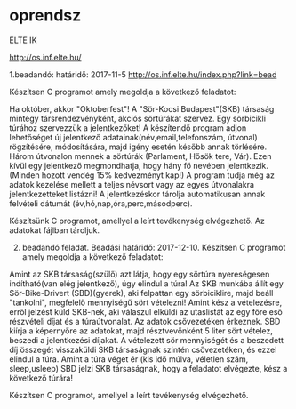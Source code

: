 # oprendsz
ELTE IK 

http://os.inf.elte.hu/

1.beadandó:  határidő:  2017-11-5
http://os.inf.elte.hu/index.php?link=bead

Készítsen C programot amely megoldja a következő feladatot:

Ha október, akkor "Oktoberfest"! A "Sör-Kocsi Budapest"(SKB) társaság mintegy társrendezvényként, akciós sörtúrákat szervez. Egy sörbicikli túrához szervezzük a jelentkezőket! A készítendő program adjon lehetőséget új jelentkező adatainak(név,email,telefonszám, útvonal) rögzítésére, módosítására, majd igény esetén később annak törlésére. Három útvonalon mennek a sörtúrák (Parlament, Hősök tere, Vár). Ezen kívül egy jelentkező megmondhatja, hogy hány fő nevében jelentkezik. (Minden hozott vendég 15% kedvezményt kap!) 
A program tudja még az adatok kezelése mellett a teljes névsort vagy az egyes útvonalakra jelentkezetteket listázni! A jelentkezéskor tárolja automatikusan annak felvételi dátumát (év,hó,nap,óra,perc,másodperc).

Készítsünk C programot, amellyel a leírt tevékenység elvégezhető. Az adatokat fájlban tároljuk.

2. beadandó feladat. Beadási határidő: 2017-12-10. Készítsen C programot amely megoldja a következő feladatot:

Amint az SKB társaság(szülő) azt látja, hogy egy sörtúra nyereségesen indítható(van elég jelentkező), úgy elindul a túra! Az SKB munkába állít egy Sör-Bike-Drivert (SBD)(gyerek), aki felpattan egy sörbiciklire, majd beáll "tankolni", megfelelő mennyiségű sört vételezni! Amint kész a vételezésre, erről jelzést küld SKB-nek, aki válaszul elküldi az utaslistát az egy főre eső részvételi díjat és a túraútvonalat. Az adatok csővezetéken érkeznek. SBD kiírja a képernyőre az adatokat, majd résztvevőnként 5 liter sört vételez, beszedi a jelentkezési díjakat. A vételezett sör mennyiségét és a beszedett díj összegét visszaküldi SKB társaságnak szintén csővezetéken, és ezzel elindul a túra. Amint a túra véget ér (kis idő múlva, véletlen szám, sleep,usleep) SBD jelzi SKB társaságnak, hogy a feladatot elvégezte, kész a következő túrára!

Készítsen C programot, amellyel a leírt tevékenység elvégezhető.
